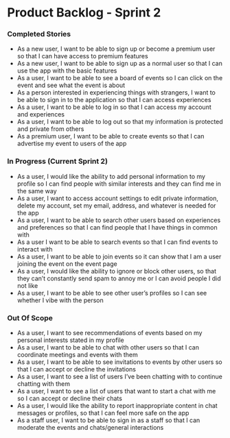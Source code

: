 # Product Backlog - Sprint 2

### Completed Stories
* ​​As a new user, I want to be able to sign up or become a premium user so that I can have access to premium features
* As a new user, I want to be able to sign up as a normal user so that I can use the app with the basic features
* As a user, I want to be able to see a board of events so I can click on the event and see what the event is about
* As a person interested in experiencing things with strangers, I want to be able to sign in to the application so that I can access experiences
* As a user, I want to be able to log in so that I can access my account and experiences
* As a user, I want to be able to log out so that my information is protected and private from others
* As a premium user, I want to be able to create events so that I can advertise my event to users of the app

### In Progress (Current Sprint 2)
* As a user, I would like the ability to add personal information to my profile so I can find people with similar interests and they can find me in the same way
* As a user, I want to access account settings to edit private information, delete my account, set my email, address, and whatever is needed for the app
* As a user, I want to be able to search other users based on experiences and preferences so that I can find people that I have things in common with
* As a user I want to be able to search events so that I can find events to interact with
* As a user, I want to be able to join events so it can show that I am a user joining the event on the event page
* As a user, I would like the ability to ignore or block other users, so that they can’t constantly send spam to annoy me or I can avoid people I did not like
* As a user, I want to be able to see other user’s profiles so I can see whether I vibe with the person

### Out Of Scope
* As a user, I want to see recommendations of events based on my personal interests stated in my profile
* As a user, I want to be able to chat with other users so that I can coordinate meetings and events with them
* As a user, I want to be able to see invitations to events by other users so that I can accept or decline the invitations
* As a user, I want to see a list of users I’ve been chatting with to continue chatting with them
* As a user, I want to see a list of users that want to start a chat with me so I can accept or decline their chats
* As a user, I would like the ability to report inappropriate content in chat messages or profiles, so that I can feel more safe on the app
* As a staff user, I want to be able to sign in as a staff so that I can moderate the events and chats/general interactions
